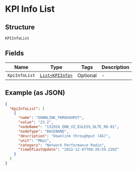 
# KPI Info List

## Structure

`KPIInfoList`

## Fields

| Name | Type | Tags | Description |
|  --- | --- | --- | --- |
| `KpiInfoList` | [`List<KPIInfo>`](../../doc/models/kpi-info.md) | Optional | - |

## Example (as JSON)

```json
{
  "KpiInfoList": [
    {
      "name": "DOWNLINK_THROUGHPUT",
      "value": "23.2",
      "nodeName": "132924_ENB_VZ_EULESS_OLTE_RD-01",
      "nodeType": "BASEBAND",
      "description": "Downlink throughput (4G)",
      "unit": "Mbps",
      "category": "Network Performance Radio",
      "timeOfLastUpdate": "2022-12-07T08:39:59.228Z"
    }
  ]
}
```

